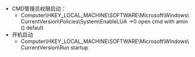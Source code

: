 - CMD管理员权限启动：
  - Computer\HKEY_LOCAL_MACHINE\SOFTWARE\Microsoft\Windows\CurrentVersion\Policies\System\EnableLUA ->0  open cmd with amin () default
- 开机启动
  - Computer\HKEY_LOCAL_MACHINE\SOFTWARE\Microsoft\Windows\CurrentVersion\Run  startup